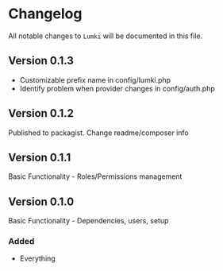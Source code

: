 # Changelog

All notable changes to `Lumki` will be documented in this file.

## Version 0.1.3

- Customizable prefix name in config/lumki.php
- Identify problem when provider changes in config/auth.php

## Version 0.1.2

Published to packagist. Change readme/composer info

## Version 0.1.1

Basic Functionality - Roles/Permissions management

## Version 0.1.0

Basic Functionality - Dependencies, users, setup

### Added
- Everything
